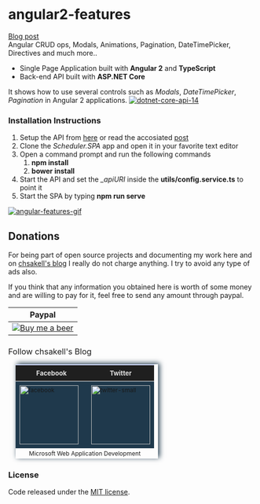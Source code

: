 # angular2-features
<a href="http://wp.me/p3mRWu-199" taget="_blank">Blog post</a><br/>
Angular CRUD ops, Modals, Animations, Pagination, DateTimePicker, Directives and much more.. <br/>
<ul>
<li>Single Page Application built with <b>Angular 2</b> and <b>TypeScript</b></li>
<li>Back-end API built with <b>ASP.NET Core</b></li>
</ul>
It shows how to use several controls such as <i>Modals</i>, <i>DateTimePicker</i>, <i>Pagination</i> in Angular 2 applications.
<a href="http://wp.me/p3mRWu-199" target="_blank"><img src="https://chsakell.files.wordpress.com/2016/06/angular-io-logo.png?w=700" alt="dotnet-core-api-14" class="alignnone size-full wp-image-4397"></a>
<h3>Installation Instructions</h3>
<ol>
<li>Setup the API from <a href="https://github.com/chsakell/dotnetcore-entityframework-api" target="_blank">here</a> or read the accosiated <a href="http://wp.me/p3mRWu-18G" target="_blank">post</a></li>
<li>Clone the <i>Scheduler.SPA</i> app and open it in your favorite text editor</li>
<li>Open a command prompt and run the following commands
<ol>
<li><b>npm install</b></li>
<li><b>bower install</b></li>
</ol>
</li>
<li>Start the API and set the <i>_apiURI</i> inside the <b>utils/config.service.ts</b> to point it</li>
<li>Start the SPA by typing <b>npm run serve</b></li>
</ol>

<p>
<a href="https://chsakell.files.wordpress.com/2016/06/angular-scheduler-spa-hq.gif" target="_blank">
<img src="https://chsakell.files.wordpress.com/2016/06/angular-scheduler-spa-hq.gif" alt="angular-features-gif" />
</a>
</p>

<h2>Donations</h2>
For being part of open source projects and documenting my work here and on <a href="https://chsakell.com">chsakell's blog</a> I really do not charge anything. I try to avoid any type of ads also.

If you think that any information you obtained here is worth of some money and are willing to pay for it, feel free to send any amount through paypal.

<table>
<tr><th>Paypal</th></tr>
<tbody>
<tr>
<td><a href="https://www.paypal.com/cgi-bin/webscr?cmd=_donations&business=chsakell%40gmail%2ecom&lc=US&item_name=Donation%20for%20chsakell%27s%20blog&currency_code=USD&bn=PP%2dDonationsBF%3abtn_donateCC_LG%2egif%3aNonHosted" style="text-align:center;display:block">
<img src="https://www.paypalobjects.com/webstatic/en_US/btn/btn_donate_cc_147x47.png" alt="Buy me a beer" />
</a></td>
</tr>
</tbody>
</table>

<h3 style="font-weight:normal;">Follow chsakell's Blog</h3>
<table id="gradient-style" style="box-shadow:3px -2px 10px #1F394C;font-size:12px;margin:15px;width:290px;text-align:left;border-collapse:collapse;" summary="">
<thead>
<tr>
<th style="width:130px;font-size:13px;font-weight:bold;padding:8px;background:#1F1F1F repeat-x;border-top:2px solid #d3ddff;border-bottom:1px solid #fff;color:#E0E0E0;" align="center" scope="col">Facebook</th>
<th style="font-size:13px;font-weight:bold;padding:8px;background:#1F1F1F repeat-x;border-top:2px solid #d3ddff;border-bottom:1px solid #fff;color:#E0E0E0;" align="center" scope="col">Twitter</th>
</tr>
</thead>
<tfoot>
<tr>
<td colspan="4" style="text-align:center;">Microsoft Web Application Development</td>
</tr>
</tfoot>
<tbody>
<tr>
<td style="padding:8px;border-bottom:1px solid #fff;color:#FFA500;border-top:1px solid #fff;background:#1F394C repeat-x;">
<a href="https://www.facebook.com/chsakells.blog" target="_blank"><img src="https://chsakell.files.wordpress.com/2015/08/facebook.png?w=120&amp;h=120&amp;crop=1" alt="facebook" width="120" height="120" class="alignnone size-opti-archive wp-image-3578"></a>
</td>
<td style="padding:8px;border-bottom:1px solid #fff;color:#FFA500;border-top:1px solid #fff;background:#1F394C repeat-x;">
<a href="https://twitter.com/chsakellsBlog" target="_blank"><img src="https://chsakell.files.wordpress.com/2015/08/twitter-small.png?w=120&amp;h=120&amp;crop=1" alt="twitter-small" width="120" height="120" class="alignnone size-opti-archive wp-image-3583"></a>
</td>
</tr>
</tbody>
</table>
<h3>License</h3>
Code released under the <a href="https://github.com/chsakell/angular2-features/blob/master/licence" target="_blank"> MIT license</a>.
